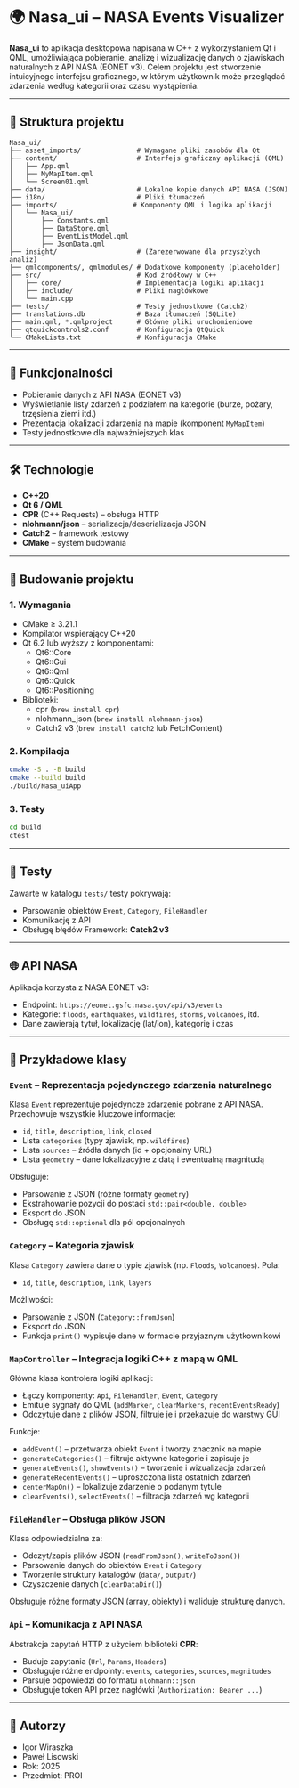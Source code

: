 

# 🌍 Nasa_ui – NASA Events Visualizer

**Nasa_ui** to aplikacja desktopowa napisana w C++ z wykorzystaniem Qt i QML, umożliwiająca pobieranie, analizę i wizualizację danych o zjawiskach naturalnych z API NASA (EONET v3). Celem projektu jest stworzenie intuicyjnego interfejsu graficznego, w którym użytkownik może przeglądać zdarzenia według kategorii oraz czasu wystąpienia.

---

## 📁 Struktura projektu

```
Nasa_ui/
├── asset_imports/              # Wymagane pliki zasobów dla Qt
├── content/                    # Interfejs graficzny aplikacji (QML)
│   ├── App.qml
│   ├── MyMapItem.qml
│   └── Screen01.qml
├── data/                       # Lokalne kopie danych API NASA (JSON)
├── i18n/                       # Pliki tłumaczeń
├── imports/                   # Komponenty QML i logika aplikacji
│   └── Nasa_ui/
│       ├── Constants.qml
│       ├── DataStore.qml
│       ├── EventListModel.qml
│       ├── JsonData.qml
├── insight/                    # (Zarezerwowane dla przyszłych analiz)
├── qmlcomponents/, qmlmodules/ # Dodatkowe komponenty (placeholder)
├── src/                        # Kod źródłowy w C++
│   ├── core/                   # Implementacja logiki aplikacji
│   ├── include/                # Pliki nagłówkowe
│   └── main.cpp
├── tests/                      # Testy jednostkowe (Catch2)
├── translations.db             # Baza tłumaczeń (SQLite)
├── main.qml, *.qmlproject      # Główne pliki uruchomieniowe
├── qtquickcontrols2.conf       # Konfiguracja QtQuick
└── CMakeLists.txt              # Konfiguracja CMake
```

---

## 🧩 Funkcjonalności

- Pobieranie danych z API NASA (EONET v3)
- Wyświetlanie listy zdarzeń z podziałem na kategorie (burze, pożary, trzęsienia ziemi itd.)
- Prezentacja lokalizacji zdarzenia na mapie (komponent `MyMapItem`)
- Testy jednostkowe dla najważniejszych klas

---

## 🛠️ Technologie

- **C++20**
- **Qt 6 / QML**
- **CPR** (C++ Requests) – obsługa HTTP
- **nlohmann/json** – serializacja/deserializacja JSON
- **Catch2** – framework testowy
- **CMake** – system budowania


---

## 🚀 Budowanie projektu

### 1. Wymagania

- CMake ≥ 3.21.1
- Kompilator wspierający C++20
- Qt 6.2 lub wyższy z komponentami:
  - Qt6::Core
  - Qt6::Gui
  - Qt6::Qml
  - Qt6::Quick
  - Qt6::Positioning
- Biblioteki:
  - cpr (`brew install cpr`)
  - nlohmann_json (`brew install nlohmann-json`)
  - Catch2 v3 (`brew install catch2` lub FetchContent)

### 2. Kompilacja

```bash
cmake -S . -B build
cmake --build build
./build/Nasa_uiApp
```

### 3. Testy

```bash
cd build
ctest
```

---

## 🧪 Testy

Zawarte w katalogu `tests/` testy pokrywają:
- Parsowanie obiektów `Event`, `Category`, `FileHandler`
- Komunikację z API
- Obsługę błędów
Framework: **Catch2 v3**

---

## 🌐 API NASA

Aplikacja korzysta z NASA EONET v3:
- Endpoint: `https://eonet.gsfc.nasa.gov/api/v3/events`
- Kategorie: `floods`, `earthquakes`, `wildfires`, `storms`, `volcanoes`, itd.
- Dane zawierają tytuł, lokalizację (lat/lon), kategorię i czas

---


## 🧠 Przykładowe klasy

### `Event` – Reprezentacja pojedynczego zdarzenia naturalnego

Klasa `Event` reprezentuje pojedyncze zdarzenie pobrane z API NASA. Przechowuje wszystkie kluczowe informacje:
- `id`, `title`, `description`, `link`, `closed`
- Lista `categories` (typy zjawisk, np. `wildfires`)
- Lista `sources` – źródła danych (id + opcjonalny URL)
- Lista `geometry` – dane lokalizacyjne z datą i ewentualną magnitudą

Obsługuje:
- Parsowanie z JSON (różne formaty `geometry`)
- Ekstrahowanie pozycji do postaci `std::pair<double, double>`
- Eksport do JSON
- Obsługę `std::optional` dla pól opcjonalnych

### `Category` – Kategoria zjawisk

Klasa `Category` zawiera dane o typie zjawisk (np. `Floods`, `Volcanoes`). Pola:
- `id`, `title`, `description`, `link`, `layers`

Możliwości:
- Parsowanie z JSON (`Category::fromJson`)
- Eksport do JSON
- Funkcja `print()` wypisuje dane w formacie przyjaznym użytkownikowi

### `MapController` – Integracja logiki C++ z mapą w QML

Główna klasa kontrolera logiki aplikacji:
- Łączy komponenty: `Api`, `FileHandler`, `Event`, `Category`
- Emituje sygnały do QML (`addMarker`, `clearMarkers`, `recentEventsReady`)
- Odczytuje dane z plików JSON, filtruje je i przekazuje do warstwy GUI

Funkcje:
- `addEvent()` – przetwarza obiekt `Event` i tworzy znacznik na mapie
- `generateCategories()` – filtruje aktywne kategorie i zapisuje je
- `generateEvents()`, `showEvents()` – tworzenie i wizualizacja zdarzeń
- `generateRecentEvents()` – uproszczona lista ostatnich zdarzeń
- `centerMapOn()` – lokalizuje zdarzenie o podanym tytule
- `clearEvents()`, `selectEvents()` – filtracja zdarzeń wg kategorii

### `FileHandler` – Obsługa plików JSON

Klasa odpowiedzialna za:
- Odczyt/zapis plików JSON (`readFromJson()`, `writeToJson()`)
- Parsowanie danych do obiektów `Event` i `Category`
- Tworzenie struktury katalogów (`data/`, `output/`)
- Czyszczenie danych (`clearDataDir()`)

Obsługuje różne formaty JSON (array, obiekty) i waliduje strukturę danych.

### `Api` – Komunikacja z API NASA

Abstrakcja zapytań HTTP z użyciem biblioteki **CPR**:
- Buduje zapytania (`Url`, `Params`, `Headers`)
- Obsługuje różne endpointy: `events`, `categories`, `sources`, `magnitudes`
- Parsuje odpowiedzi do formatu `nlohmann::json`
- Obsługuje token API przez nagłówki (`Authorization: Bearer ...`)

---

## 📌 Autorzy

- Igor Wiraszka
- Paweł Lisowski
- Rok: 2025
- Przedmiot: PROI

